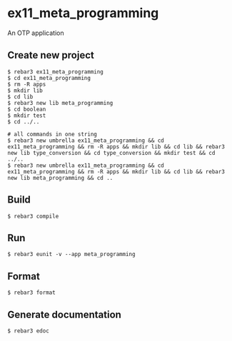 ex11_meta_programming
=====

An OTP application

Create new project
----	
	$ rebar3 ex11_meta_programming
	$ cd ex11_meta_programming
	$ rm -R apps
	$ mkdir lib
	$ cd lib
	$ rebar3 new lib meta_programming
	$ cd boolean
	$ mkdir test
	$ cd ../..
	
	# all commands in one string
	$ rebar3 new umbrella ex11_meta_programming && cd ex11_meta_programming && rm -R apps && mkdir lib && cd lib && rebar3 new lib type_conversion && cd type_conversion && mkdir test && cd ../.. 
	$ rebar3 new umbrella ex11_meta_programming && cd ex11_meta_programming && rm -R apps && mkdir lib && cd lib && rebar3 new lib meta_programming && cd ..

Build
-----
	$ rebar3 compile

Run
-----
	$ rebar3 eunit -v --app meta_programming
	
Format
-----
	$ rebar3 format

Generate documentation
-----
	$ rebar3 edoc

